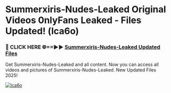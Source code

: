 # Summerxiris-Nudes-Leaked Original Videos 0nlyFans Leaked - Files Updated! (lca6o)

<h3>🔴 CLICK HERE 🌐==►► <a href="https://tinyurl.com/4mcuefdz" rel="nofollow">Summerxiris-Nudes-Leaked Updated Files</a></h3>

Get Summerxiris-Nudes-Leaked and all content. Now you can access all videos and pictures of Summerxiris-Nudes-Leaked. New Updated Files 2025!

[![lca6o](https://i.imgur.com/StAQSOY.gif)](https://tinyurl.com/4mcuefdz)
